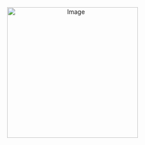 <div align="center">
  <img src="https://github.com/user-attachments/assets/2301cf99-ddfa-4db7-81db-751c27c9c09e" alt="Image" width="300">
</div>
